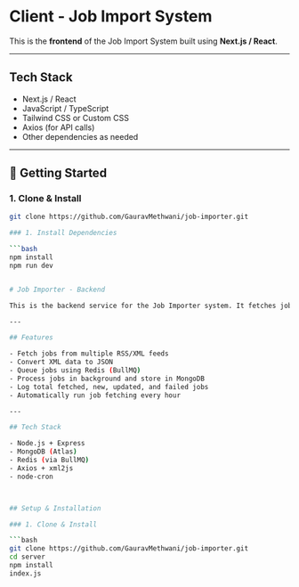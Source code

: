 # Client - Job Import System

This is the **frontend** of the Job Import System built using **Next.js / React**.

---

## Tech Stack

- Next.js / React
- JavaScript / TypeScript
- Tailwind CSS or Custom CSS
- Axios (for API calls)
- Other dependencies as needed

---

## 🚀 Getting Started
### 1. Clone & Install

```bash
git clone https://github.com/GauravMethwani/job-importer.git

### 1. Install Dependencies

```bash
npm install
npm run dev


# Job Importer - Backend

This is the backend service for the Job Importer system. It fetches jobs from external RSS/XML feeds, processes them, and stores them in MongoDB. The system runs automatically every hour and maintains a log of all imported jobs.

---

## Features

- Fetch jobs from multiple RSS/XML feeds
- Convert XML data to JSON
- Queue jobs using Redis (BullMQ)
- Process jobs in background and store in MongoDB
- Log total fetched, new, updated, and failed jobs
- Automatically run job fetching every hour

---

## Tech Stack

- Node.js + Express
- MongoDB (Atlas)
- Redis (via BullMQ)
- Axios + xml2js
- node-cron



## Setup & Installation

### 1. Clone & Install

```bash
git clone https://github.com/GauravMethwani/job-importer.git
cd server
npm install
index.js

